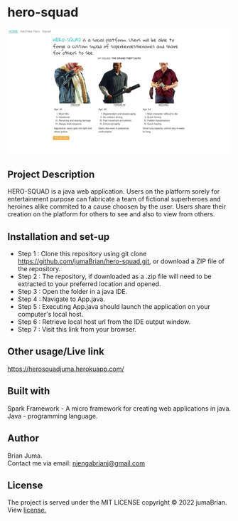 # hero-squad
<img src="Screenshot.png"/>

## Project Description
HERO-SQUAD is a java web application. Users on the platform sorely for entertainment purpose can fabricate a team of fictional superheroes and heroines alike commited to a cause choosen by the user. Users share their creation on the platform for others to see and also to view from others.

## Installation and set-up
* Step 1 : Clone this repository using git clone https://github.com/jumaBrian/hero-squad.git, or download a ZIP file of the repository.
* Step 2 : The repository, if downloaded as a .zip file will need to be extracted to your preferred location and opened.
* Step 3 : Open the folder in a java IDE.
* Step 4 : Navigate to App.java.
* Step 5 : Executing App.java should launch the application on your computer's local host.
* Step 6 : Retrieve local host url from the IDE output window.
* Step 7 : Visit this link from your browser.

## Other usage/Live link
https://herosquadjuma.herokuapp.com/

## Built with
 Spark Framework - A micro framework for creating web applications in java.
 Java - programming language.
 
## Author
Brian Juma.
<br>
Contact me via email: njengabrianj@gmail.com

## License 
The project is served under the MIT LICENSE copyright &copy; 2022 jumaBrian.
View <a href="https://github.com/jumaBrian/hero-squad/blob/master/LICENSE">license.</a>
